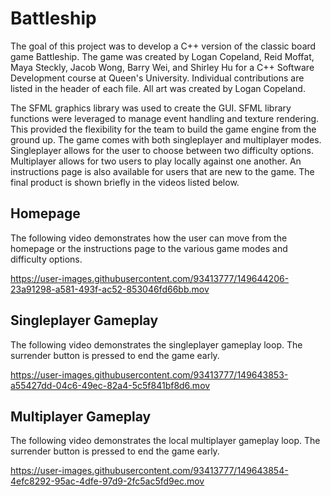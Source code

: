 # Battleship

The goal of this project was to develop a C++ version of the classic board game Battleship. The game was created by Logan Copeland, Reid Moffat, Maya Steckly, Jacob Wong, Barry Wei, and Shirley Hu for a C++ Software Development course at Queen's University. Individual contributions are listed in the header of each file. All art was created by Logan Copeland.

The SFML graphics library was used to create the GUI. SFML library functions were leveraged to manage event handling and texture rendering. This provided the flexibility for the team to build the game engine from the ground up. The game comes with both singleplayer and multiplayer modes. Singleplayer allows for the user to choose between two difficulty options. Multiplayer allows for two users to play locally against one another. An instructions page is also available for users that are new to the game. The final product is shown briefly in the videos listed below.

## Homepage
The following video demonstrates how the user can move from the homepage or the instructions page to the various game modes and difficulty options.

https://user-images.githubusercontent.com/93413777/149644206-23a91298-a581-493f-ac52-853046fd66bb.mov

## Singleplayer Gameplay
The following video demonstrates the singleplayer gameplay loop. The surrender button is pressed to end the game early.

https://user-images.githubusercontent.com/93413777/149643853-a55427dd-04c6-49ec-82a4-5c5f841bf8d6.mov

## Multiplayer Gameplay
The following video demonstrates the local multiplayer gameplay loop. The surrender button is pressed to end the game early.

https://user-images.githubusercontent.com/93413777/149643854-4efc8292-95ac-4dfe-97d9-2fc5ac5fd9ec.mov
